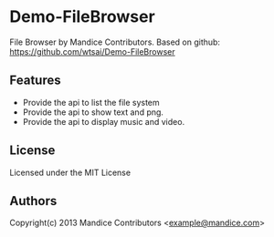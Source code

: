 
Demo-FileBrowser
==============

File Browser by Mandice Contributors. 
Based on github: https://github.com/wtsai/Demo-FileBrowser

Features
-

* Provide the api to list the file system
* Provide the api to show text and png.
* Provide the api to display music and video.

License
-
Licensed under the MIT License

Authors
-
Copyright(c) 2013 Mandice Contributors <<example@mandice.com>>
